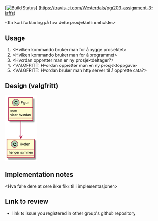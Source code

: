 # <Prosjekt og deltager>

[![Build Status](https://travis-ci.com/Westerdals/pgr203-assignment-3-iaffs.svg?token=142TxL5hMPVBB9ybKETZ&branch=master)]
(https://travis-ci.com/Westerdals/pgr203-assignment-3-iaffs)

<En kort forklaring på hva dette prosjektet inneholder>

## Usage

1. <Hvilken kommando bruker man for å bygge prosjektet>
2. <Hvilken kommando bruker man for å programmet>
3. <Hvordan oppretter man en ny prosjektdeltager?>
4. <VALGFRITT: Hvordan oppretter man en ny prosjektoppgave>
5. <VALGFRITT: Hvordan bruker man http server til å opprette data?> 
 
 ## Design (valgfritt)
 
![Design](./doc/design.png)

 ## Implementation notes
 
<Hva gjorde dere godt i implementasjonen>

<Hva følte dere at dere ikke fikk til i implementasjonen>

## Link to review

* link to issue you registered in other group's github repository
